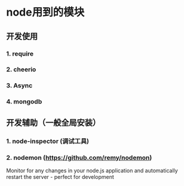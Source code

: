 # node用到的模块


## 开发使用

### 1. require

### 2. cheerio

### 3. Async

### 4. mongodb

## 开发辅助（一般全局安装）

### 1. node-inspector (调试工具)

### 2. nodemon (https://github.com/remy/nodemon)

Monitor for any changes in your node.js application and automatically restart the server - perfect for development 